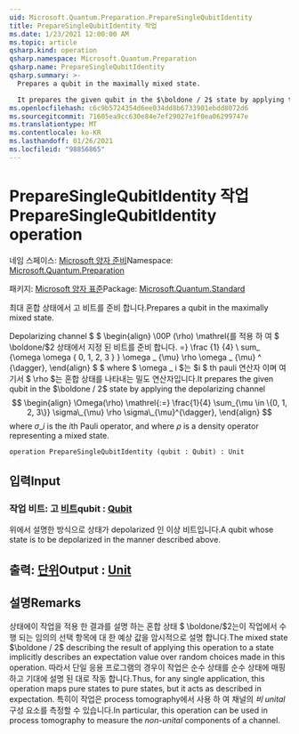 ```yaml
---
uid: Microsoft.Quantum.Preparation.PrepareSingleQubitIdentity
title: PrepareSingleQubitIdentity 작업
ms.date: 1/23/2021 12:00:00 AM
ms.topic: article
qsharp.kind: operation
qsharp.namespace: Microsoft.Quantum.Preparation
qsharp.name: PrepareSingleQubitIdentity
qsharp.summary: >-
  Prepares a qubit in the maximally mixed state.

  It prepares the given qubit in the $\boldone / 2$ state by applying the depolarizing channel $$ \begin{align} \Omega(\rho) \mathrel{:=} \frac{1}{4} \sum_{\mu \in \{0, 1, 2, 3\}} \sigma\_{\mu} \rho \sigma\_{\mu}^{\dagger}, \end{align} $$ where $\sigma\_i$ is the $i$th Pauli operator, and where $\rho$ is a density operator representing a mixed state.
ms.openlocfilehash: c6c9b5724354d6ee034dd8b6733901ebdd8072d6
ms.sourcegitcommit: 71605ea9cc630e84e7ef29027e1f0ea06299747e
ms.translationtype: MT
ms.contentlocale: ko-KR
ms.lasthandoff: 01/26/2021
ms.locfileid: "98856865"
---
```

# <a name="preparesinglequbitidentity-operation"></a><span data-ttu-id="bdb85-102">PrepareSingleQubitIdentity 작업</span><span class="sxs-lookup"><span data-stu-id="bdb85-102">PrepareSingleQubitIdentity operation</span></span>

<span data-ttu-id="bdb85-103">네임 스페이스: [Microsoft 양자 준비](xref:Microsoft.Quantum.Preparation)</span><span class="sxs-lookup"><span data-stu-id="bdb85-103">Namespace: [Microsoft.Quantum.Preparation](xref:Microsoft.Quantum.Preparation)</span></span>

<span data-ttu-id="bdb85-104">패키지: [Microsoft 양자 표준](https://nuget.org/packages/Microsoft.Quantum.Standard)</span><span class="sxs-lookup"><span data-stu-id="bdb85-104">Package: [Microsoft.Quantum.Standard](https://nuget.org/packages/Microsoft.Quantum.Standard)</span></span>


<span data-ttu-id="bdb85-105">최대 혼합 상태에서 고 비트를 준비 합니다.</span><span class="sxs-lookup"><span data-stu-id="bdb85-105">Prepares a qubit in the maximally mixed state.</span></span>

<span data-ttu-id="bdb85-106">Depolarizing channel $ $ \begin{align} \00P (\rho) \mathrel{를 적용 하 여 $ \boldone/$2 상태에서 지정 된 비트를 준비 합니다. =} \frac {1} {4} \ sum_ {\omega \omega \{ 0, 1, 2, 3 \} } \omega \_ {\mu} \rho \omega \_ {\mu} ^ {\dagger}, \end{align} $ $ where $ \omega \_ i $는 $i $ th pauli 연산자 이며 여기서 $ \rho $는 혼합 상태를 나타내는 밀도 연산자입니다.</span><span class="sxs-lookup"><span data-stu-id="bdb85-106">It prepares the given qubit in the $\boldone / 2$ state by applying the depolarizing channel $$ \begin{align} \Omega(\rho) \mathrel{:=} \frac{1}{4} \sum_{\mu \in \{0, 1, 2, 3\}} \sigma\_{\mu} \rho \sigma\_{\mu}^{\dagger}, \end{align} $$ where $\sigma\_i$ is the $i$th Pauli operator, and where $\rho$ is a density operator representing a mixed state.</span></span>

```qsharp
operation PrepareSingleQubitIdentity (qubit : Qubit) : Unit
```


## <a name="input"></a><span data-ttu-id="bdb85-107">입력</span><span class="sxs-lookup"><span data-stu-id="bdb85-107">Input</span></span>

### <a name="qubit--qubit"></a><span data-ttu-id="bdb85-108">작업 비트: 고 [비트](xref:microsoft.quantum.lang-ref.qubit)</span><span class="sxs-lookup"><span data-stu-id="bdb85-108">qubit : [Qubit](xref:microsoft.quantum.lang-ref.qubit)</span></span>

<span data-ttu-id="bdb85-109">위에서 설명한 방식으로 상태가 depolarized 인 이상 비트입니다.</span><span class="sxs-lookup"><span data-stu-id="bdb85-109">A qubit whose state is to be depolarized in the manner described above.</span></span>



## <a name="output--unit"></a><span data-ttu-id="bdb85-110">출력: [단위](xref:microsoft.quantum.lang-ref.unit)</span><span class="sxs-lookup"><span data-stu-id="bdb85-110">Output : [Unit](xref:microsoft.quantum.lang-ref.unit)</span></span>



## <a name="remarks"></a><span data-ttu-id="bdb85-111">설명</span><span class="sxs-lookup"><span data-stu-id="bdb85-111">Remarks</span></span>

<span data-ttu-id="bdb85-112">상태에이 작업을 적용 한 결과를 설명 하는 혼합 상태 $ \boldone/$2는이 작업에서 수행 되는 임의의 선택 항목에 대 한 예상 값을 암시적으로 설명 합니다.</span><span class="sxs-lookup"><span data-stu-id="bdb85-112">The mixed state $\boldone / 2$ describing the result of applying this operation to a state implicitly describes an expectation value over random choices made in this operation.</span></span>
<span data-ttu-id="bdb85-113">따라서 단일 응용 프로그램의 경우이 작업은 순수 상태를 순수 상태에 매핑하고 기대에 설명 된 대로 작동 합니다.</span><span class="sxs-lookup"><span data-stu-id="bdb85-113">Thus, for any single application, this operation maps pure states to pure states, but it acts as described in expectation.</span></span>
<span data-ttu-id="bdb85-114">특히이 작업은 process tomography에서 사용 하 여 채널의 *비 unital* 구성 요소를 측정할 수 있습니다.</span><span class="sxs-lookup"><span data-stu-id="bdb85-114">In particular, this operation can be used in process tomography to measure the *non-unital* components of a channel.</span></span>